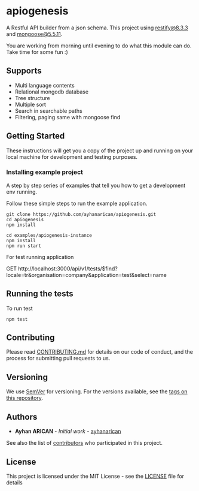 # apiogenesis
A Restful API builder from a json schema. This project using restify@8.3.3 and mongoose@5.5.11.

You are working from morning until evening to do what this module can do. Take time for some fun :)

## Supports
* Multi language contents
* Relational mongodb database
* Tree structure
* Multiple sort
* Search in searchable paths
* Filtering, paging same with mongoose find

## Getting Started

These instructions will get you a copy of the project up and running on your local machine for development and testing purposes. 

### Installing example project

A step by step series of examples that tell you how to get a development env running.

Follow these simple steps to run the example application.

```
git clone https://github.com/ayhanarican/apiogenesis.git
cd apiogenesis
npm install

cd examples/apiogenesis-instance
npm install
npm run start
```
For test running application

GET http://localhost:3000/api/v1/tests/$find?locale=tr&organisation=company&application=test&select=name

## Running the tests

To run test

```
npm test
```
## Contributing

Please read [CONTRIBUTING.md](https://gist.github.com/ayhanarican/cb0a2dc11934bedcfe2813ad01e4392e) for details on our code of conduct, and the process for submitting pull requests to us.

## Versioning

We use [SemVer](http://semver.org/) for versioning. For the versions available, see the [tags on this repository](https://github.com/ayhanarican/apiogenesis/tags). 

## Authors

* **Ayhan ARICAN** - *Initial work* - [ayhanarican](https://github.com/ayhanarican)

See also the list of [contributors](https://github.com/ayhanarican/apiogenesis/contributors) who participated in this project.

## License

This project is licensed under the MIT License - see the [LICENSE](LICENSE) file for details

